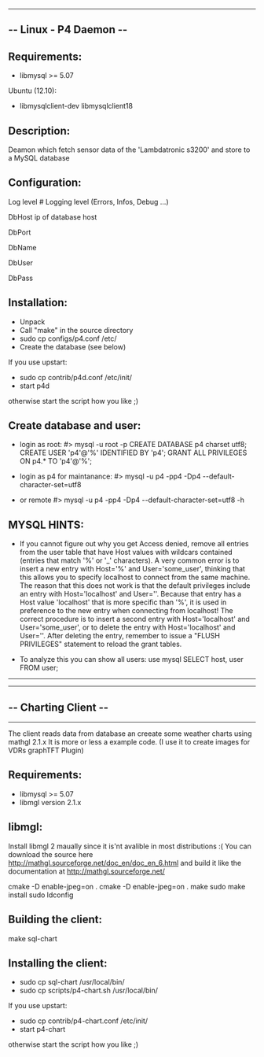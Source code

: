 -------------------------------------------------------
--             Linux - P4 Daemon                     --
-------------------------------------------------------

Requirements:
-------------

  - libmysql >= 5.07

Ubuntu (12.10):
  - libmysqlclient-dev libmysqlclient18


Description:
------------

Deamon which fetch sensor data of the 'Lambdatronic s3200' 
and store to a MySQL database


Configuration:
--------------

  Log level #
      Logging level (Errors, Infos, Debug ...)

  DbHost
    ip of database host

  DbPort

  DbName

  DbUser

  DbPass


Installation:
-------------

- Unpack 
- Call "make" in the source directory
- sudo cp configs/p4.conf /etc/
- Create the database (see below)

If you use upstart:

- sudo cp contrib/p4d.conf /etc/init/
- start p4d

otherwise start the script how you like ;)

Create database and user:
--------------------------

- login as root: 
#> mysql -u root -p
 CREATE DATABASE p4 charset utf8;
 CREATE USER 'p4'@'%' IDENTIFIED BY 'p4';
 GRANT ALL PRIVILEGES ON p4.* TO 'p4'@'%';

- login as p4 for maintanance:
#> mysql -u p4 -pp4 -Dp4 --default-character-set=utf8
- or remote
#> mysql -u p4 -pp4 -Dp4 --default-character-set=utf8 -h <host>

MYSQL HINTS:
-----------
- If you cannot figure out why you get Access denied, remove all entries from the user table 
  that have Host values with wildcars contained (entries that match '%' or '_' characters). 
  A very common error is to insert a new entry with Host='%' and User='some_user', 
  thinking that this allows you to specify localhost to connect from the same machine. 
  The reason that this does not work is that the default privileges include an 
  entry with Host='localhost' and User=''. Because that entry has a Host value 'localhost' 
  that is more specific than '%', it is used in preference to the new entry when connecting 
  from localhost! The correct procedure is to insert a second entry with Host='localhost' 
  and User='some_user', or to delete the entry with Host='localhost' and User=''. 
  After deleting the entry, remember to issue a "FLUSH PRIVILEGES" statement to reload the grant tables. 

- To analyze this you can show all users:
 use mysql
 SELECT host, user FROM user;



-------------------------------------------------------
-------------------------------------------------------
--                 Charting Client                   --
-------------------------------------------------------
-------------------------------------------------------

The client reads data from database an creeate some weather charts using mathgl 2.1.x
It is more or less a example code.
(I use it to create images for VDRs graphTFT Plugin)

Requirements:
-------------

  - libmysql >= 5.07
  - libmgl version 2.1.x

libmgl:
-------
Install libmgl 2 maually since it is'nt avalible in most distributions :(
You can download the source here http://mathgl.sourceforge.net/doc_en/doc_en_6.html
and build it like the documentation at http://mathgl.sourceforge.net/

cmake -D enable-jpeg=on .
cmake -D enable-jpeg=on .
make 
sudo make install
sudo ldconfig

Building the client:
--------------------

make sql-chart

Installing the client:
----------------------

- sudo cp sql-chart /usr/local/bin/
- sudo cp scripts/p4-chart.sh /usr/local/bin/

If you use upstart:

- sudo cp contrib/p4-chart.conf /etc/init/
- start p4-chart

otherwise start the script how you like ;)
